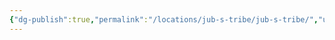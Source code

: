 ```yaml
---
{"dg-publish":true,"permalink":"/locations/jub-s-tribe/jub-s-tribe/","updated":"2025-01-14T21:03:47.437+00:00"}
---
```


